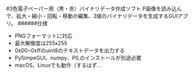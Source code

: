 #3色電子ペーパー用（黒・赤）バイナリデータ作成ソフト
P画像を読み込んで、拡大・縮小・回転・移動の編集、3値のバイナリデータを生成するGUIアプリ。
######仕様
- PNGフォーマットに対応
- 最大解像度は255x255
- 0x00~0xffのuint8のテキストデータを出力する
- PySimpeGUI、numpy、PILのインストールが別途必要
- macOS、Linuxでも動作（するはず…
